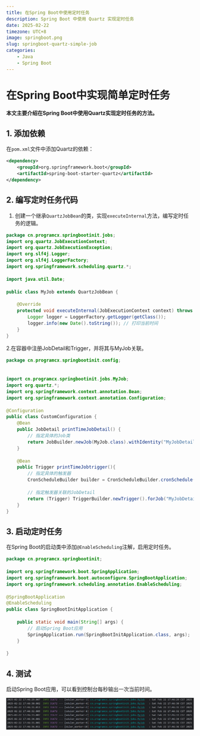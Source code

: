 ```yaml
---
title: 在Spring Boot中使用定时任务
description: Spring Boot 中使用 Quartz 实现定时任务
date: 2025-02-22
timezone: UTC+8
image: springboot.png
slug: springboot-quartz-simple-job
categories:
    - Java
    - Spring Boot
---
```


# 在Spring Boot中实现简单定时任务

**本文主要介绍在Spring Boot中使用Quartz实现定时任务的方法。**

## 1. 添加依赖

在`pom.xml`文件中添加Quartz的依赖：

```xml
<dependency>
    <groupId>org.springframework.boot</groupId>
    <artifactId>spring-boot-starter-quartz</artifactId>
</dependency>
```

## 2. 编写定时任务代码

1. 创建一个继承`QuartzJobBean`的类，实现`executeInternal`方法，编写定时任务的逻辑。

```java
package cn.programcx.springbootinit.jobs;
import org.quartz.JobExecutionContext;
import org.quartz.JobExecutionException;
import org.slf4j.Logger;
import org.slf4j.LoggerFactory;
import org.springframework.scheduling.quartz.*;

import java.util.Date;

public class MyJob extends QuartzJobBean {

    @Override
    protected void executeInternal(JobExecutionContext context) throws JobExecutionException {
        Logger logger = LoggerFactory.getLogger(getClass());
        logger.info(new Date().toString()); // 打印当前时间
    }
}
```

2.在容器中注册JobDetail和Trigger，并将其与MyJob关联。

```java
package cn.programcx.springbootinit.config;


import cn.programcx.springbootinit.jobs.MyJob;
import org.quartz.*;
import org.springframework.context.annotation.Bean;
import org.springframework.context.annotation.Configuration;

@Configuration
public class CustomConfiguration {
    @Bean
    public JobDetail printTimeJobDetail() {
        // 指定具体的Job类
        return JobBuilder.newJob(MyJob.class).withIdentity("MyJobDetail").storeDurably().build();
    }

    @Bean
    public Trigger printTimeJobtrigger(){
        // 指定具体的触发器
        CronScheduleBuilder builder = CronScheduleBuilder.cronSchedule("0/1 * * * * ?"); // 每秒执行一次

        // 指定触发器关联的JobDetail
        return (Trigger) TriggerBuilder.newTrigger().forJob("MyJobDetail").withIdentity("quartzTaskService").withSchedule(builder).build();
    }
}

```

## 3. 启动定时任务

在Spring Boot的启动类中添加`@EnableScheduling`注解，启用定时任务。

```java
package cn.programcx.springbootinit;

import org.springframework.boot.SpringApplication;
import org.springframework.boot.autoconfigure.SpringBootApplication;
import org.springframework.scheduling.annotation.EnableScheduling;

@SpringBootApplication
@EnableScheduling
public class SpringBootInitApplication {

    public static void main(String[] args) {
        // 启动Spring Boot应用
        SpringApplication.run(SpringBootInitApplication.class, args);
    }

}
```


## 4. 测试

启动Spring Boot应用，可以看到控制台每秒输出一次当前时间。

![控制台输出](image.png)





